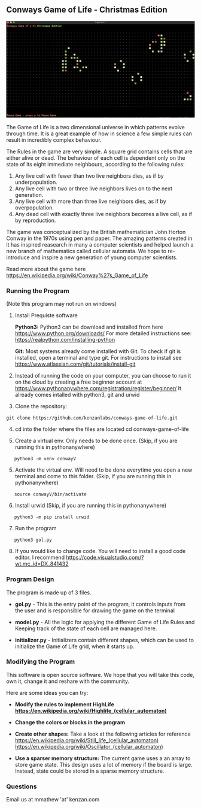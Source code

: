 ## Conways Game of Life - Christmas Edition

![Game Screenshot](/images/game_screen.png)

The Game of Life is a two dimensional universe in which patterns evolve through time. It is a great example of how in science a few simple rules can result in incredibly complex behaviour. 

The Rules in the game are very simple. A square grid contains cells that are either alive or dead. The behaviour of each cell is dependent only on the state of its eight immediate neighbours, according to the following rules:

1. Any live cell with fewer than two live neighbors dies, as if by underpopulation.
2. Any live cell with two or three live neighbors lives on to the next generation.
3. Any live cell with more than three live neighbors dies, as if by overpopulation.
4. Any dead cell with exactly three live neighbors becomes a live cell, as if by reproduction.

The game was conceptualized by the British mathematician John Horton Conway in the 1970s using pen and paper. The amazing patterns created in it has inspired reasearch in many a computer scientists and helped launch a new branch of mathematics called cellular automata. We hope to re-introduce and inspire a new generation of young computer scientists.

Read more about the game here https://en.wikipedia.org/wiki/Conway%27s_Game_of_Life

### Running the Program

(Note this program may not run on windows)

1. Install Prequiste software

      **Python3:** Python3 can be download and installed from here https://www.python.org/downloads/
      For more detailed instructions see: https://realpython.com/installing-python

      **Git:** 
      Most systems already come installed with Git. 
      To check if git is installed, open a terminal and type git. 
      For instructions to install see https://www.atlassian.com/git/tutorials/install-git

2. Instead of running the code on your computer, you can choose to run it on the cloud by creating a free beginner account at https://www.pythonanywhere.com/registration/register/beginner/
   It already comes intalled with python3, git and urwid

3. Clone the repository:
```
git clone https://github.com/kenzanlabs/conways-game-of-life.git
```
   
        
4. cd into the folder where the files are located
   cd conways-game-of-life
   
5. Create a virtual env. Only needs to be done once. (Skip, if you are running this in pythonanywhere)
```
   python3 -m venv conwayV
```

5. Activate the virtual env. Will need to be done everytime you open a new terminal and come to this folder. (Skip, if you are running this in pythonanywhere)
```
   source conwayV/bin/activate
```

6. Install urwid (Skip, if you are running this in pythonanywhere)
```
   python3 -m pip install urwid
```
   
7. Run the program
```
   python3 gol.py
```

8. If you would like to change code. You will need to install a good code editor. I recommend https://code.visualstudio.com/?wt.mc_id=DX_841432


### Program Design

The program is made up of 3 files.

* **gol.py** - This is the entry point of the program, it controls inputs from the user and is responsible for drawing the game on the terminal

* **model.py** - All the logic for applying the different Game of Life Rules and Keeping track of the state of each cell are managed here. 

* **initializer.py** - Initializers contain different shapes, which can be used to initialize the Game of Life grid, when it starts up.

### Modifying the Program

This software is open source software. We hope that you will take this code, own it, change it and reshare with the community. 

Here are some ideas you can try:

* **Modify the rules to implement HighLife https://en.wikipedia.org/wiki/Highlife_(cellular_automaton)**


* **Change the colors or blocks in the program**


* **Create other shapes:** Take a look at the following articles for reference
https://en.wikipedia.org/wiki/Still_life_(cellular_automaton)
https://en.wikipedia.org/wiki/Oscillator_(cellular_automaton)


* **Use a sparser memory structure:**
The current game uses a an array to store game state. This design uses a lot of memory if the board is large. 
Instead, state could be stored in a sparse memory structure.

### Questions

Email us at mmathew 'at'  kenzan.com



